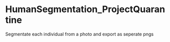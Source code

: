 # HumanSegmentation_ProjectQuarantine
 Segmentate each individual from a photo and export as seperate pngs
